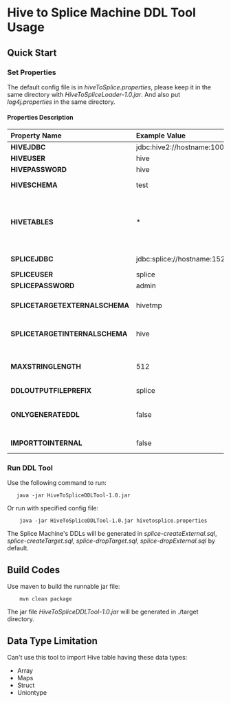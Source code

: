 # Hive to Splice Machine DDL Tool Usage
## Quick Start
### Set Properties
The default config file is in *hiveToSplice.properties*, please keep it in the same directory with *HiveToSpliceLoader-1.0.jar*. And also put *log4j.properties* in the same directory.

#### Properties Description

| Property Name              | Example Value | Description |
|:--------------------|:--------------|:------------|
| **HIVEJDBC** | jdbc:hive2://hostname:10000 | Hive JDBC connection string |
| **HIVEUSER** | hive | Hive user name |
| **HIVEPASSWORD** | hive | Hive password |
| **HIVESCHEMA** | test | Source schema in Hive for exporting data|
| **HIVETABLES** | * | Tables in source schema for exporting data. Support multiple tables exporting that separate tables name by comma ',' ex: t1,t2,t3. Star '*' means all tables in the schema |
| **SPLICEJDBC** | jdbc:splice://hostname:1527/splicedb | Splic eMachine JDBC connection string |
| **SPLICEUSER** | splice | Splice Machine user name |
| **SPLICEPASSWORD** | admin | Splice Machine password |
| **SPLICETARGETEXTERNALSCHEMA** | hivetmp | Target schema in Splice Machine for loading data as external tables|
| **SPLICETARGETINTERNALSCHEMA** | hive | Target schema in Splice Machine for loading data as internal tables|
| **MAXSTRINGLENGTH** | 512 | The STRING type in HIVE will convert to VARCHAR(MAXSTRINGLENGTH) in Splice Machine|
| **DDLOUTPUTFILEPREFIX** | splice | Output DDL files prefix |
| **ONLYGENERATEDDL** | false | Setting of whether execute DDLs on Splice Machine. "true" means only generate Splice Machine's DDL without executing them.|
| **IMPORTTOINTERNAL** | false | Setting of whether import Splice external tables to internal.|
### Run DDL Tool
Use the following command to run:
````
   java -jar HiveToSpliceDDLTool-1.0.jar
````
Or run  with specified config file:
````
    java -jar HiveToSpliceDDLTool-1.0.jar hivetosplice.properties
````
The Splice Machine's DDLs will be generated in *splice-createExternal.sql*, *splice-createTarget.sql*, *splice-dropTarget.sql*, *splice-dropExternal.sql* by default.


## Build Codes
Use maven to build the runnable jar file:
````
    mvn clean package
````
The jar file *HiveToSpliceDDLTool-1.0.jar* will be generated in ./target directory.

## Data Type Limitation
Can't use this tool to import Hive table having these data types:
* Array
* Maps
* Struct
* Uniontype

